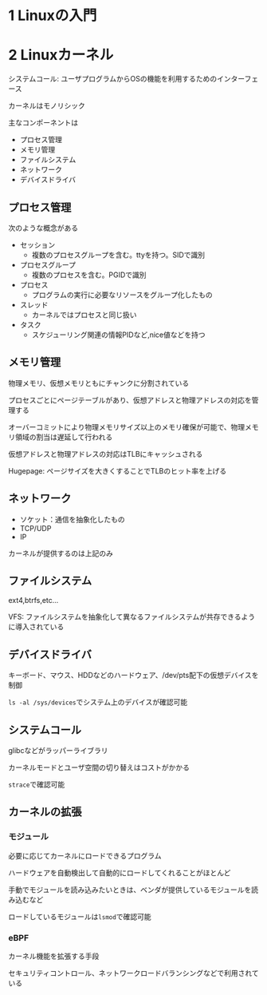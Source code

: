 # 1 Linuxの入門

# 2 Linuxカーネル

システムコール: ユーザプログラムからOSの機能を利用するためのインターフェース

カーネルはモノリシック

主なコンポーネントは

* プロセス管理
* メモリ管理
* ファイルシステム
* ネットワーク
* デバイスドライバ

## プロセス管理

次のような概念がある

* セッション
  * 複数のプロセスグループを含む。ttyを持つ。SIDで識別
* プロセスグループ
  * 複数のプロセスを含む。PGIDで識別
* プロセス
  * プログラムの実行に必要なリソースをグループ化したもの
* スレッド
  * カーネルではプロセスと同じ扱い
* タスク
  * スケジューリング関連の情報PIDなど,nice値などを持つ

## メモリ管理

物理メモリ、仮想メモリともにチャンクに分割されている

プロセスごとにページテーブルがあり、仮想アドレスと物理アドレスの対応を管理する

オーバーコミットにより物理メモリサイズ以上のメモリ確保が可能で、物理メモリ領域の割当は遅延して行われる

仮想アドレスと物理アドレスの対応はTLBにキャッシュされる

Hugepage: ページサイズを大きくすることでTLBのヒット率を上げる

## ネットワーク

* ソケット：通信を抽象化したもの
* TCP/UDP
* IP

カーネルが提供するのは上記のみ

## ファイルシステム

ext4,btrfs,etc...

VFS: ファイルシステムを抽象化して異なるファイルシステムが共存できるように導入されている

## デバイスドライバ

キーボード、マウス、HDDなどのハードウェア、/dev/pts配下の仮想デバイスを制御

`ls -al /sys/devices`でシステム上のデバイスが確認可能

## システムコール

glibcなどがラッパーライブラリ

カーネルモードとユーザ空間の切り替えはコストがかかる

`strace`で確認可能

## カーネルの拡張

### モジュール

必要に応じてカーネルにロードできるプログラム

ハードウェアを自動検出して自動的にロードしてくれることがほとんど

手動でモジュールを読み込みたいときは、ベンダが提供しているモジュールを読み込むなど

ロードしているモジュールは`lsmod`で確認可能

### eBPF

カーネル機能を拡張する手段

セキュリティコントロール、ネットワークロードバランシングなどで利用されている
